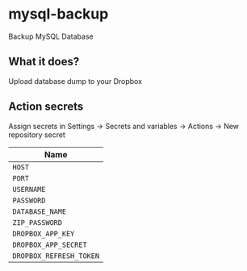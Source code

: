 # mysql-backup
Backup MySQL Database

## What it does?
Upload database dump to your Dropbox

## Action secrets

Assign secrets in Settings -> Secrets and variables -> Actions -> New repository secret

| Name                    |
| ----------------------- |
| `HOST`                  |
| `PORT`                  |
| `USERNAME`              |
| `PASSWORD`              |
| `DATABASE_NAME`         |
| `ZIP_PASSWORD`          |
| `DROPBOX_APP_KEY`       | 
| `DROPBOX_APP_SECRET`    |
| `DROPBOX_REFRESH_TOKEN` |
